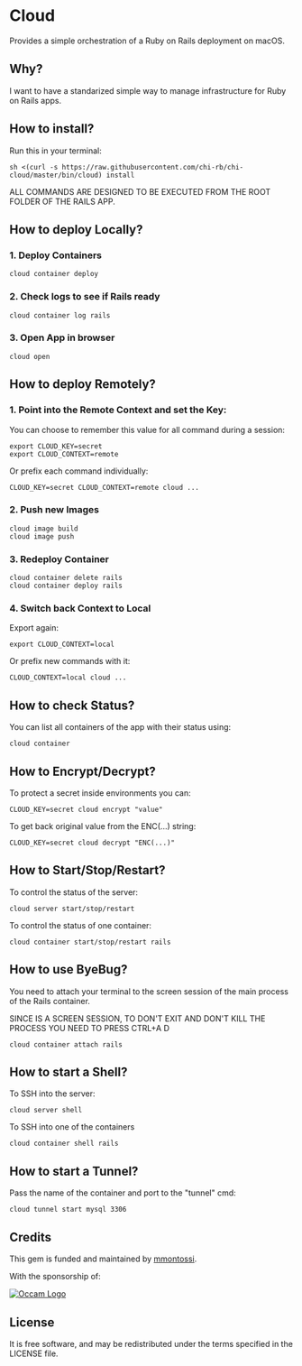 # Cloud

Provides a simple orchestration of a Ruby on Rails deployment on macOS.

## Why?

I want to have a standarized simple way to manage infrastructure for Ruby on Rails apps.

## How to install?

Run this in your terminal:

```
sh <(curl -s https://raw.githubusercontent.com/chi-rb/chi-cloud/master/bin/cloud) install
```

ALL COMMANDS ARE DESIGNED TO BE EXECUTED FROM THE ROOT FOLDER OF THE RAILS APP.

## How to deploy Locally?

### 1. Deploy Containers

```
cloud container deploy
```

### 2. Check logs to see if Rails ready

```
cloud container log rails
```

### 3. Open App in browser

```
cloud open
```

## How to deploy Remotely?

### 1. Point into the Remote Context and set the Key:

You can choose to remember this value for all command during a session:

```
export CLOUD_KEY=secret
export CLOUD_CONTEXT=remote
```

Or prefix each command individually:

```
CLOUD_KEY=secret CLOUD_CONTEXT=remote cloud ...
```

### 2. Push new Images

```
cloud image build
cloud image push
```

### 3. Redeploy Container

```
cloud container delete rails
cloud container deploy rails
```

### 4. Switch back Context to Local

Export again:
```
export CLOUD_CONTEXT=local
```

Or prefix new commands with it:
```
CLOUD_CONTEXT=local cloud ...
```

## How to check Status?

You can list all containers of the app with their status using:
```
cloud container
```

## How to Encrypt/Decrypt?

To protect a secret inside environments you can:
```
CLOUD_KEY=secret cloud encrypt "value"
```

To get back original value from the ENC(...) string:
```
CLOUD_KEY=secret cloud decrypt "ENC(...)"
```

## How to Start/Stop/Restart?

To control the status of the server:
```
cloud server start/stop/restart
```

To control the status of one container:
```
cloud container start/stop/restart rails
```

## How to use ByeBug?

You need to attach your terminal to the screen session of the main process of the Rails container.

SINCE IS A SCREEN SESSION, TO DON'T EXIT AND DON'T KILL THE PROCESS YOU NEED TO PRESS CTRL+A D

```
cloud container attach rails
```

## How to start a Shell?

To SSH into the server:
```
cloud server shell
```

To SSH into one of the containers
```
cloud container shell rails
```

## How to start a Tunnel?

Pass the name of the container and port to the "tunnel" cmd:

```
cloud tunnel start mysql 3306
```

## Credits

This gem is funded and maintained by [mmontossi](https://github.com/mmontossi).

With the sponsorship of:

[![Occam Logo](https://www.occam.global/wp-content/uploads/2018/01/Occam_V1_170px.png)](https://www.occam.global)

## License

It is free software, and may be redistributed under the terms specified in the LICENSE file.
